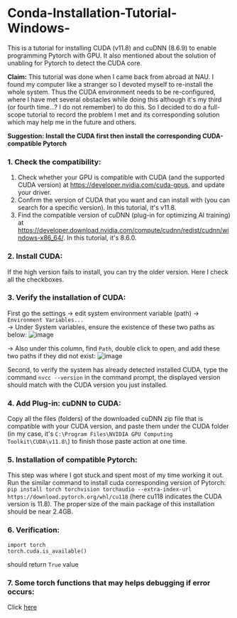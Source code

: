 # Conda-Installation-Tutorial-Windows-
This is a tutorial for installing CUDA (v11.8) and cuDNN (8.6.9) to enable programming Pytorch with GPU. It also mentioned about the solution of unabling for Pytorch to detect the CUDA core.

**Claim:** This tutorial was done when I came back from abroad at NAU. I found my computer like a stranger so I devoted myself to re-install the whole system. Thus the CUDA environment needs to be re-configured, where I have met several obstacles while doing this although it's my third (or fourth time...? I do not remember) to do this. So I decided to do a full-scope tutorial to record the problem I met and its corresponding solution which may help me in the future and others.

**Suggestion: Install the CUDA first then install the corresponding CUDA-compatible Pytorch**

### 1. Check the compatibility:

1. Check whether your GPU is compatible with CUDA (and the supported CUDA version) at https://developer.nvidia.com/cuda-gpus, and update your driver.
2. Confirm the version of CUDA that you want and can install with (you can search for a specific version). In this tutorial, it's v11.8.
3. Find the compatible version of cuDNN (plug-in for optimizing AI training) at https://developer.download.nvidia.com/compute/cudnn/redist/cudnn/windows-x86_64/. In this tutorial, it's 8.6.0.

### 2. Install CUDA:

If the high version fails to install, you can try the older version. <be>
Here I check all the checkboxes.

### 3. Verify the installation of CUDA:

First go the settings -> edit system environment variable (path) -> ```Environment Variables...``` <br>
-> Under System variables, ensure the existence of these two paths as below:
![image](https://github.com/TyBruceChen/Conda-Installation-Tutorial-Windows-/assets/152252677/1c2685ad-58b3-4188-b908-00753c04accf)

-> Also under this column, find ```Path```, double click to open, and add these two paths if they did not exist: 
![image](https://github.com/TyBruceChen/Conda-Installation-Tutorial-Windows-/assets/152252677/150d6a50-4352-46e4-a370-9d36d4968d53)

Second, to verify the system has already detected installed CUDA, type the command ```nvcc --version``` in the command prompt, the displayed version should match with the CUDA version you just installed.

### 4. Add Plug-in: cuDNN to CUDA:

Copy all the files (folders) of the downloaded cuDNN zip file that is compatible with your CUDA version, and paste them under the CUDA folder (in my case, it's ```C:\Program Files\NVIDIA GPU Computing Toolkit\CUDA\v11.8\```) to finish those paste action at one time.

### 5. Installation of compatible Pytorch:

This step was where I got stuck and spent most of my time working it out.
Run the similar command to install cuda corresponding version of Pytorch: ```pip install torch torchvision torchaudio --extra-index-url https://download.pytorch.org/whl/cu118``` (here cu118 indicates the CUDA version is 11.8). The proper size of the main package of this installation should be near 2.4GB.

### 6. Verification:

```
import torch
torch.cuda.is_available()
```
should return ```True``` value

### 7. Some torch functions that may helps debugging if error occurs:

Click [here](https://github.com/TyBruceChen/Conda-Installation-Tutorial-Windows-/blob/main/debug.ipynb) 
